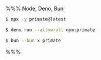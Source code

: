 %%% Node, Deno, Bun

```sh caption=.
$ npx -y primate@latest
```

```sh caption=.
$ deno run --allow-all npm:primate
```

```sh caption=.
$ bun --bun x primate
```

%%%
